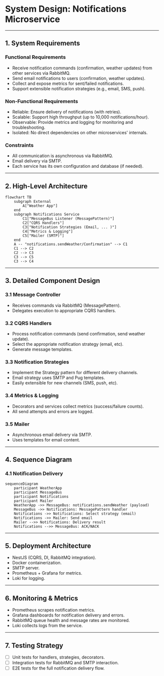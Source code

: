 # System Design: Notifications Microservice

---

## 1. System Requirements

### Functional Requirements

- Receive notification commands (confirmation, weather updates) from other services via RabbitMQ.
- Send email notifications to users (confirmation, weather updates).
- Collect and expose metrics for sent/failed notifications.
- Support extensible notification strategies (e.g., email, SMS, push).

### Non-Functional Requirements

- Reliable: Ensure delivery of notifications (with retries).
- Scalable: Support high throughput (up to 10,000 notifications/hour).
- Observable: Provide metrics and logging for monitoring and troubleshooting.
- Isolated: No direct dependencies on other microservices' internals.

### Constraints

- All communication is asynchronous via RabbitMQ.
- Email delivery via SMTP.
- Each service has its own configuration and database (if needed).

---

## 2. High-Level Architecture

```mermaid
flowchart TB
    subgraph External
        A["Weather App"]
    end
    subgraph Notifications Service
        C1["MessageBus Listener (MessagePattern)"]
        C2["CQRS Handlers"]
        C3["Notification Strategies (Email, ... )"]
        C4["Metrics & Logging"]
        C5["Mailer (SMTP)"]
    end
    A -- "notifications.sendWeather/Confirmation" --> C1
    C1 --> C2
    C2 --> C3
    C3 --> C5
    C3 --> C4
```

---

## 3. Detailed Component Design

### 3.1 Message Controller

- Receives commands via RabbitMQ (MessagePattern).
- Delegates execution to appropriate CQRS handlers.

### 3.2 CQRS Handlers

- Process notification commands (send confirmation, send weather update).
- Select the appropriate notification strategy (email, etc).
- Generate message templates.

### 3.3 Notification Strategies

- Implement the Strategy pattern for different delivery channels.
- Email strategy uses SMTP and Pug templates.
- Easily extensible for new channels (SMS, push, etc).

### 3.4 Metrics & Logging

- Decorators and services collect metrics (success/failure counts).
- All send attempts and errors are logged.

### 3.5 Mailer

- Asynchronous email delivery via SMTP.
- Uses templates for email content.

---

## 4. Sequence Diagram

### 4.1 Notification Delivery

```mermaid
sequenceDiagram
    participant WeatherApp
    participant MessageBus
    participant Notifications
    participant Mailer
    WeatherApp ->> MessageBus: notifications.sendWeather (payload)
    MessageBus ->> Notifications: MessagePattern handler
    Notifications ->> Notifications: Select strategy (email)
    Notifications ->> Mailer: Send email
    Mailer -->> Notifications: Delivery result
    Notifications -->> MessageBus: ACK/NACK
```

---

## 5. Deployment Architecture

- NestJS (CQRS, DI, RabbitMQ integration).
- Docker containerization.
- SMTP server.
- Prometheus + Grafana for metrics.
- Loki for logging.

---

## 6. Monitoring & Metrics

- Prometheus scrapes notification metrics.
- Grafana dashboards for notification delivery and errors.
- RabbitMQ queue health and message rates are monitored.
- Loki collects logs from the service.

---

## 7. Testing Strategy

- [ ] Unit tests for handlers, strategies, decorators.
- [ ] Integration tests for RabbitMQ and SMTP interaction.
- [ ] E2E tests for the full notification delivery flow. 